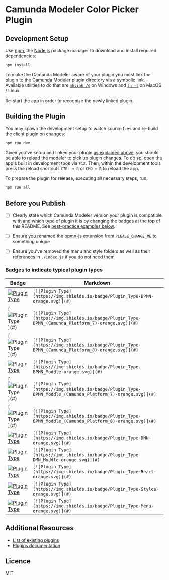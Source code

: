 # Camunda Modeler Color Picker Plugin

## Development Setup

Use [npm](https://www.npmjs.com/), the [Node.js](https://nodejs.org/en/) package manager to download and install required dependencies:

```sh
npm install
```

To make the Camunda Modeler aware of your plugin you must link the plugin to the [Camunda Modeler plugin directory](https://github.com/camunda/camunda-modeler/tree/develop/docs/plugins#plugging-into-the-camunda-modeler) via a symbolic link.
Available utilities to do that are [`mklink /d`](https://docs.microsoft.com/en-us/windows-server/administration/windows-commands/mklink) on Windows and [`ln -s`](https://linux.die.net/man/1/ln) on MacOS / Linux.

Re-start the app in order to recognize the newly linked plugin.


## Building the Plugin

You may spawn the development setup to watch source files and re-build the client plugin on changes:

```sh
npm run dev
```

Given you've setup and linked your plugin [as explained above](#development-setup), you should be able to reload the modeler to pick up plugin changes. To do so, open the app's built in development toos via `F12`. Then, within the development tools press the reload shortcuts `CTRL + R` or `CMD + R` to reload the app.


To prepare the plugin for release, executing all necessary steps, run:

```sh
npm run all
```


## Before you Publish

* [ ] Clearly state which Camunda Modeler version your plugin is compatible with and which type of plugin it is by changing the badges at the top of this README. See [best-practice examples below](#badges-to-indicate-typical-plugin-types).
* [ ] Ensure you renamed the [bpmn-js extension](./client/bpmn-js-extension/index.js#L17) from `PLEASE_CHANGE_ME` to something unique
* [ ] Ensure you've removed the menu and style folders as well as their references in `./index.js` if you do not need them


### Badges to indicate typical plugin types

| Badge | Markdown |
|-|-|
|[![Plugin Type](https://img.shields.io/badge/Plugin_Type-BPMN-orange.svg)](#)|`[![Plugin Type](https://img.shields.io/badge/Plugin_Type-BPMN-orange.svg)](#)`|
|[![Plugin Type](https://img.shields.io/badge/Plugin_Type-BPMN_(Camunda_Platform_7)-orange.svg)](#)|`[![Plugin Type](https://img.shields.io/badge/Plugin_Type-BPMN_(Camunda_Platform_7)-orange.svg)](#)`|
|[![Plugin Type](https://img.shields.io/badge/Plugin_Type-BPMN_(Camunda_Platform_8)-orange.svg)](#)|`[![Plugin Type](https://img.shields.io/badge/Plugin_Type-BPMN_(Camunda_Platform_8)-orange.svg)](#)`|
|[![Plugin Type](https://img.shields.io/badge/Plugin_Type-BPMN_Moddle-orange.svg)](#)|`[![Plugin Type](https://img.shields.io/badge/Plugin_Type-BPMN_Moddle-orange.svg)](#)`|
|[![Plugin Type](https://img.shields.io/badge/Plugin_Type-BPMN_Moddle_(Camunda_Platform_7)-orange.svg)](#)|`[![Plugin Type](https://img.shields.io/badge/Plugin_Type-BPMN_Moddle_(Camunda_Platform_7)-orange.svg)](#)`|
|[![Plugin Type](https://img.shields.io/badge/Plugin_Type-BPMN_Moddle_(Camunda_Platform_8)-orange.svg)](#)|`[![Plugin Type](https://img.shields.io/badge/Plugin_Type-BPMN_Moddle_(Camunda_Platform_8)-orange.svg)](#)`|
|[![Plugin Type](https://img.shields.io/badge/Plugin_Type-DMN-orange.svg)](#)|`[![Plugin Type](https://img.shields.io/badge/Plugin_Type-DMN-orange.svg)](#)`|
|[![Plugin Type](https://img.shields.io/badge/Plugin_Type-DMN_Moddle-orange.svg)](#)|`[![Plugin Type](https://img.shields.io/badge/Plugin_Type-DMN_Moddle-orange.svg)](#)`|
|[![Plugin Type](https://img.shields.io/badge/Plugin_Type-React-orange.svg)](#)|`[![Plugin Type](https://img.shields.io/badge/Plugin_Type-React-orange.svg)](#)`|
|[![Plugin Type](https://img.shields.io/badge/Plugin_Type-Styles-orange.svg)](#)|`[![Plugin Type](https://img.shields.io/badge/Plugin_Type-Styles-orange.svg)](#)`|
|[![Plugin Type](https://img.shields.io/badge/Plugin_Type-Menu-orange.svg)](#)|`[![Plugin Type](https://img.shields.io/badge/Plugin_Type-Menu-orange.svg)](#)`|

## Additional Resources

* [List of existing plugins](https://github.com/camunda/camunda-modeler-plugins)
* [Plugins documentation](https://docs.camunda.io/docs/components/modeler/desktop-modeler/plugins/)


## Licence

MIT
